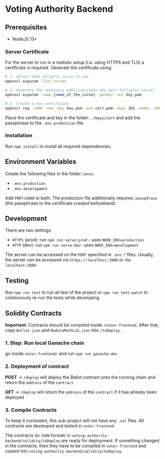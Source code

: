 # Voting Authority Backend

## Prerequisites

- NodeJS 13+

### Server Certificate

For the server to run in a realisitc setup (i.e. using HTTPS and TLS) a certificate is required.
Generate the certificate using:

```bash
# 1. Select what elliptic curve to use
openssl ecparam -list_curves

# 2. Generate the necessary public/private key pair (elliptic-curve)
openssl ecparam -name {name_of_the_curve} -genkey -out key.pem

# 3. Create a new certificate
openssl req -x509 -new -key key.pem -out cert.pem -days 365 -nodes -SHA384
```

Place the certificate and key in the folder: `./keys/cert` and add the passphrase to the `.env.production` file.

### Installation

Run `npm install` to install all required dependencies.

## Environment Variables

Create the following files in the folder `/envs`:

- `.env.production`
- `.env.development`

Add `PORT=3000` to both. The production file additionally requires: `passphrase` (the passphrase to the certificate created beforehand).

## Development

There are two settings:

- `HTTPS` (prod): run `npm run serve:prod` - uses `NODE_ENV=production`
- `HTTP` (dev): run `npm run serve:dev`- uses `NODE_ENV=development`

The server can be accessed on the `PORT` specified in `.env.*` files.
Usually, the server can be accessed via `https://localhost:3000` or via `localhost:3000`.

## Testing

Run `npm run test` to run all test of the project or `npm run test:watch` to continuously re-run the tests while developing.

## Solidity Contracts

**Important**: Contracts should be compiled inside `/voter-frontend`. After that, copy `Ballot.json` and `ModuloMathLib.json` into `/toDeploy`.

### 1. Step: Run local Ganache chain

go inside `voter-frontend/` and run `npm run ganache:dev`

### 2. Deployment of contract

**POST** -> `/deploy` will deploy the Ballot contract onto the running chain and return the `address` of the `contract`

**GET** -> `/deploy` will return the `address` of the `contract` if it has already been deployed

### 3. Compile Contracts

To keep it consistent, this sub-project will not have any `.sol` files. All contracts are developed and tested in `voter-frontend`.

The contracts (in `JSON` format) in `voting-authority-backend/solidity/toDeploy` are ready for deployment. If something changed in the contracts, then they have to be compiled in `voter-frontend` and copied into `voting-authority-backend/solidity/toDeploy`.

